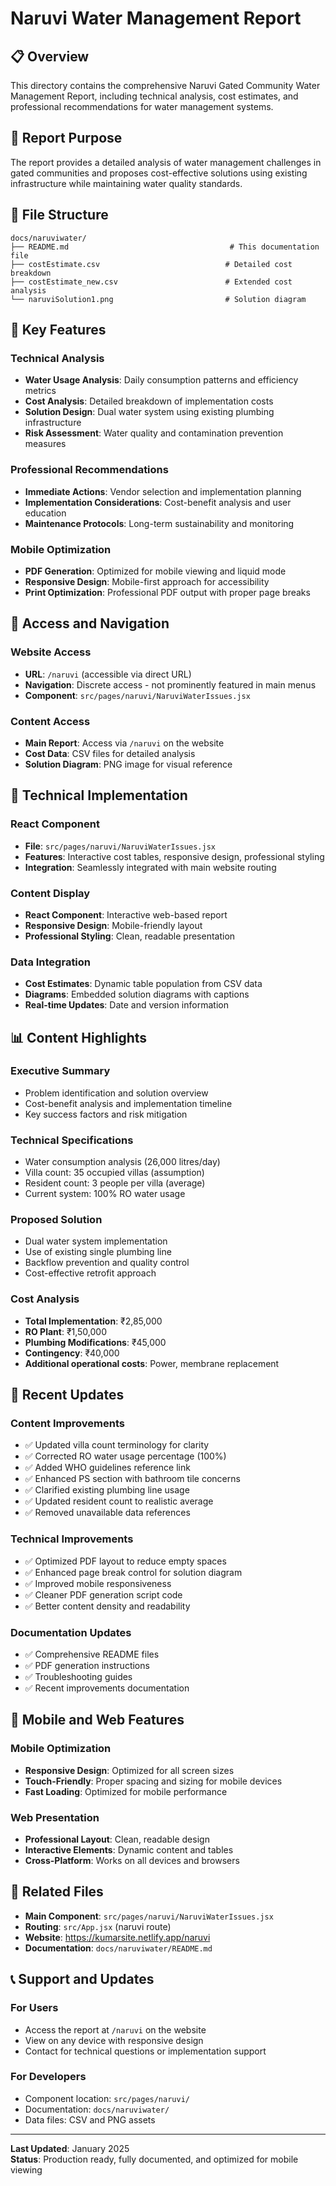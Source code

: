 # Naruvi Water Management Report

## 📋 **Overview**

This directory contains the comprehensive Naruvi Gated Community Water Management Report, including technical analysis, cost estimates, and professional recommendations for water management systems.

## 🎯 **Report Purpose**

The report provides a detailed analysis of water management challenges in gated communities and proposes cost-effective solutions using existing infrastructure while maintaining water quality standards.

## 📁 **File Structure**

```
docs/naruviwater/
├── README.md                                    # This documentation file
├── costEstimate.csv                            # Detailed cost breakdown
├── costEstimate_new.csv                        # Extended cost analysis
└── naruviSolution1.png                         # Solution diagram
```

## 🚀 **Key Features**

### **Technical Analysis**
- **Water Usage Analysis**: Daily consumption patterns and efficiency metrics
- **Cost Analysis**: Detailed breakdown of implementation costs
- **Solution Design**: Dual water system using existing plumbing infrastructure
- **Risk Assessment**: Water quality and contamination prevention measures

### **Professional Recommendations**
- **Immediate Actions**: Vendor selection and implementation planning
- **Implementation Considerations**: Cost-benefit analysis and user education
- **Maintenance Protocols**: Long-term sustainability and monitoring

### **Mobile Optimization**
- **PDF Generation**: Optimized for mobile viewing and liquid mode
- **Responsive Design**: Mobile-first approach for accessibility
- **Print Optimization**: Professional PDF output with proper page breaks

## 📱 **Access and Navigation**

### **Website Access**
- **URL**: `/naruvi` (accessible via direct URL)
- **Navigation**: Discrete access - not prominently featured in main menus
- **Component**: `src/pages/naruvi/NaruviWaterIssues.jsx`

### **Content Access**
- **Main Report**: Access via `/naruvi` on the website
- **Cost Data**: CSV files for detailed analysis
- **Solution Diagram**: PNG image for visual reference

## 🔧 **Technical Implementation**

### **React Component**
- **File**: `src/pages/naruvi/NaruviWaterIssues.jsx`
- **Features**: Interactive cost tables, responsive design, professional styling
- **Integration**: Seamlessly integrated with main website routing

### **Content Display**
- **React Component**: Interactive web-based report
- **Responsive Design**: Mobile-friendly layout
- **Professional Styling**: Clean, readable presentation

### **Data Integration**
- **Cost Estimates**: Dynamic table population from CSV data
- **Diagrams**: Embedded solution diagrams with captions
- **Real-time Updates**: Date and version information

## 📊 **Content Highlights**

### **Executive Summary**
- Problem identification and solution overview
- Cost-benefit analysis and implementation timeline
- Key success factors and risk mitigation

### **Technical Specifications**
- Water consumption analysis (26,000 litres/day)
- Villa count: 35 occupied villas (assumption)
- Resident count: 3 people per villa (average)
- Current system: 100% RO water usage

### **Proposed Solution**
- Dual water system implementation
- Use of existing single plumbing line
- Backflow prevention and quality control
- Cost-effective retrofit approach

### **Cost Analysis**
- **Total Implementation**: ₹2,85,000
- **RO Plant**: ₹1,50,000
- **Plumbing Modifications**: ₹45,000
- **Contingency**: ₹40,000
- **Additional operational costs**: Power, membrane replacement

## 🚀 **Recent Updates**

### **Content Improvements**
- ✅ Updated villa count terminology for clarity
- ✅ Corrected RO water usage percentage (100%)
- ✅ Added WHO guidelines reference link
- ✅ Enhanced PS section with bathroom tile concerns
- ✅ Clarified existing plumbing line usage
- ✅ Updated resident count to realistic average
- ✅ Removed unavailable data references

### **Technical Improvements**
- ✅ Optimized PDF layout to reduce empty spaces
- ✅ Enhanced page break control for solution diagram
- ✅ Improved mobile responsiveness
- ✅ Cleaner PDF generation script code
- ✅ Better content density and readability

### **Documentation Updates**
- ✅ Comprehensive README files
- ✅ PDF generation instructions
- ✅ Troubleshooting guides
- ✅ Recent improvements documentation

## 📱 **Mobile and Web Features**

### **Mobile Optimization**
- **Responsive Design**: Optimized for all screen sizes
- **Touch-Friendly**: Proper spacing and sizing for mobile devices
- **Fast Loading**: Optimized for mobile performance

### **Web Presentation**
- **Professional Layout**: Clean, readable design
- **Interactive Elements**: Dynamic content and tables
- **Cross-Platform**: Works on all devices and browsers

## 🔗 **Related Files**

- **Main Component**: `src/pages/naruvi/NaruviWaterIssues.jsx`
- **Routing**: `src/App.jsx` (naruvi route)
- **Website**: https://kumarsite.netlify.app/naruvi
- **Documentation**: `docs/naruviwater/README.md`

## 📞 **Support and Updates**

### **For Users**
- Access the report at `/naruvi` on the website
- View on any device with responsive design
- Contact for technical questions or implementation support

### **For Developers**
- Component location: `src/pages/naruvi/`
- Documentation: `docs/naruviwater/`
- Data files: CSV and PNG assets

---

**Last Updated**: January 2025  
**Status**: Production ready, fully documented, and optimized for mobile viewing
